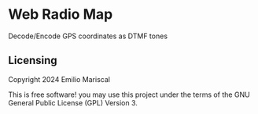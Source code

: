 # Web Radio Map

Decode/Encode GPS coordinates as DTMF tones

## Licensing

Copyright 2024 Emilio Mariscal

This is free software! you may use this project under the terms of the GNU General Public License (GPL) Version 3.

